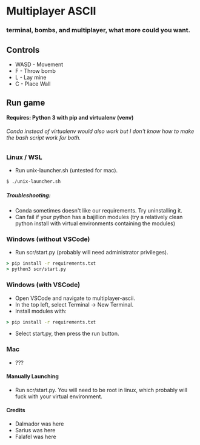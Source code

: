 # Multiplayer ASCII
### terminal, bombs, and multiplayer, what more could you want.

## Controls
- WASD - Movement
- F - Throw bomb
- L - Lay mine
- C - Place Wall

## Run game 
**Requires: Python 3 with pip and virtualenv (venv)**
###### Conda instead of virtualenv would also work but I don't know how to make the bash script work for both.

### Linux / WSL

- Run unix-launcher.sh (untested for mac).
```bash
$ ./unix-launcher.sh
```
##### Troubleshooting:
- Conda sometimes doesn't like our requirements. Try uninstalling it.
- Can fail if your python has a bajillion modules (try a relatively clean python install with virtual environments containing the modules)
  
### Windows (without VSCode)

- Run scr/start.py (probably will need administrator privileges).
```cmd
> pip install -r requirements.txt
> python3 scr/start.py
```
### Windows (with VSCode)

- Open VSCode and navigate to multiplayer-ascii.
- In the top left, select Terminal -> New Terminal.
- Install modules with:
```cmd
> pip install -r requirements.txt
```
- Select start.py, then press the run button.

### Mac

- ???

#### Manually Launching
- Run scr/start.py. You will need to be root in linux, which probably will fuck with your virtual environment. 


#### Credits
- Dalmador was here
- Sarius was here
- Falafel was here
